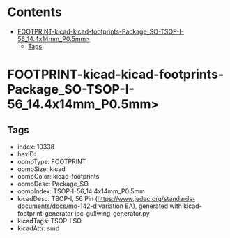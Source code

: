 



Contents
========

* [FOOTPRINT-kicad-kicad-footprints-Package_SO-TSOP-I-56_14.4x14mm_P0.5mm>](#footprint-kicad-kicad-footprints-package_so-tsop-i-56_144x14mm_p05mm)
	* [Tags](#tags)

# FOOTPRINT-kicad-kicad-footprints-Package_SO-TSOP-I-56_14.4x14mm_P0.5mm>

## Tags

- index: 10338
- hexID: 
- oompType: FOOTPRINT
- oompSize: kicad
- oompColor: kicad-footprints
- oompDesc: Package_SO
- oompIndex: TSOP-I-56_14.4x14mm_P0.5mm
- kicadDesc: TSOP-I, 56 Pin (https://www.jedec.org/standards-documents/docs/mo-142-d variation EA), generated with kicad-footprint-generator ipc_gullwing_generator.py
- kicadTags: TSOP-I SO
- kicadAttr: smd
